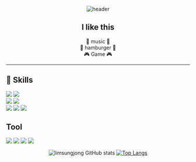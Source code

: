 <div align = "center">

  ![header](https://capsule-render.vercel.app/api?type=waving&color=timeGradient&height=300&section=header&text=Welcome%20to%20SungJong%20GitHub%20👋&fontSize=35&animation=twinking&fontAlignY=40&fontAlign=65)
</div>

<div align = "center">
  
  ## I like this
  🎵 music 🎵 </br>
  🍔 hamburger 🍔 </br>
  🎮 Game 🎮
***
</div>

<div>
  
  ##  💪 Skills
  <img src="https://img.shields.io/badge/Java-007396?style=flat-square&logo=Java&logoColor=white"/>
  <img src="https://img.shields.io/badge/Spring-6DB33F?style=flat-square&logo=Spring&logoColor=white"/>
  </br>
  <img src="https://img.shields.io/badge/MySQL-4479A1?style=flat-square&logo=mysql&logoColor=white"/>
  <img src="https://img.shields.io/badge/OracleSQL-F80000?style=flat-square&logo=oracle&logoColor=white"/>
  
  </br>

  <img src="https://img.shields.io/badge/Java Script-F7DF1E?style=flat-square&logo=JavaScript&logoColor=white"/>
  <img src="https://img.shields.io/badge/Type Script-3178C6?style=flat-square&logo=TypeScript&logoColor=white"/>
  <img src="https://img.shields.io/badge/React-3178C6?style=flat-square&logo=react&logoColor=white"/>


  ## Tool
  <img src="https://img.shields.io/badge/IntelliJ IDEA-000000?style=flat-square&logo=intellijidea&logoColor=white"/>
  <img src="https://img.shields.io/badge/Visual Studio Code-007ACC?style=flat-square&logo=visualstudiocode&logoColor=white"/>
  <img src="https://img.shields.io/badge/Git Hub-181717?style=flat-square&logo=github&logoColor=white"/>
  <img src="https://img.shields.io/badge/Notion-000000?style=flat-square&logo=notion&logoColor=white"/>
</div>


<div align = "center">
  <p>
    
  ![limsungjong GitHub stats](https://github-readme-stats-theta-three-72.vercel.app/api?username=limsungjong&show_icons=true&theme=one_dark_pro) 
  [![Top Langs](https://github-readme-stats-theta-three-72.vercel.app/api/top-langs/?username=limsungjong&theme=one_dark_pro)](https://github.com/limsungjong/github-readme-stats)
  </p>
</div>
